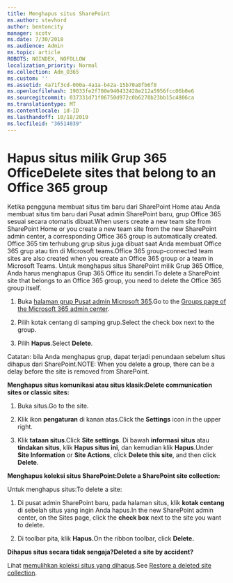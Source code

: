 ```yaml
---
title: Menghapus situs SharePoint
ms.author: stevhord
author: bentoncity
manager: scotv
ms.date: 7/30/2018
ms.audience: Admin
ms.topic: article
ROBOTS: NOINDEX, NOFOLLOW
localization_priority: Normal
ms.collection: Adm_O365
ms.custom: ''
ms.assetid: 4a71f3cd-000a-4a1a-b42a-15b70a8fb6f8
ms.openlocfilehash: 19033fe2f700e940432428e212a5956fcc06b0e6
ms.sourcegitcommit: 037331d71f06750d972c0b6278b23bb15c4806ca
ms.translationtype: MT
ms.contentlocale: id-ID
ms.lasthandoff: 10/18/2019
ms.locfileid: "36514039"
---
```

# <a name="delete-sites-that-belong-to-an-office-365-group"></a><span data-ttu-id="64275-102">Hapus situs milik Grup 365 Office</span><span class="sxs-lookup"><span data-stu-id="64275-102">Delete sites that belong to an Office 365 group</span></span>

<span data-ttu-id="64275-103">Ketika pengguna membuat situs tim baru dari SharePoint Home atau Anda membuat situs tim baru dari Pusat admin SharePoint baru, grup Office 365 sesuai secara otomatis dibuat.</span><span class="sxs-lookup"><span data-stu-id="64275-103">When users create a new team site from SharePoint Home or you create a new team site from the new SharePoint admin center, a corresponding Office 365 group is automatically created.</span></span> <span data-ttu-id="64275-104">Office 365 tim terhubung grup situs juga dibuat saat Anda membuat Office 365 grup atau tim di Microsoft teams.</span><span class="sxs-lookup"><span data-stu-id="64275-104">Office 365 group-connected team sites are also created when you create an Office 365 group or a team in Microsoft Teams.</span></span> <span data-ttu-id="64275-105">Untuk menghapus situs SharePoint milik Grup 365 Office, Anda harus menghapus Grup 365 Office itu sendiri.</span><span class="sxs-lookup"><span data-stu-id="64275-105">To delete a SharePoint site that belongs to an Office 365 group, you need to delete the Office 365 group itself.</span></span> 
  
1. <span data-ttu-id="64275-106">Buka [halaman grup Pusat admin Microsoft 365](https://portal.office.com/adminportal/home#/groups).</span><span class="sxs-lookup"><span data-stu-id="64275-106">Go to the [Groups page of the Microsoft 365 admin center](https://portal.office.com/adminportal/home#/groups).</span></span>
    
2. <span data-ttu-id="64275-107">Pilih kotak centang di samping grup.</span><span class="sxs-lookup"><span data-stu-id="64275-107">Select the check box next to the group.</span></span>
    
3. <span data-ttu-id="64275-108">Pilih **Hapus**.</span><span class="sxs-lookup"><span data-stu-id="64275-108">Select **Delete**.</span></span>
    
<span data-ttu-id="64275-109">Catatan: bila Anda menghapus grup, dapat terjadi penundaan sebelum situs dihapus dari SharePoint.</span><span class="sxs-lookup"><span data-stu-id="64275-109">NOTE: When you delete a group, there can be a delay before the site is removed from SharePoint.</span></span>
  
<span data-ttu-id="64275-110">**Menghapus situs komunikasi atau situs klasik:**</span><span class="sxs-lookup"><span data-stu-id="64275-110">**Delete communication sites or classic sites:**</span></span>

1. <span data-ttu-id="64275-111">Buka situs.</span><span class="sxs-lookup"><span data-stu-id="64275-111">Go to the site.</span></span>
  
2. <span data-ttu-id="64275-112">Klik ikon **pengaturan** di kanan atas.</span><span class="sxs-lookup"><span data-stu-id="64275-112">Click the **Settings** icon in the upper right.</span></span> 
  
3. <span data-ttu-id="64275-113">Klik **tataan situs**.</span><span class="sxs-lookup"><span data-stu-id="64275-113">Click **Site settings**.</span></span> <span data-ttu-id="64275-114">Di bawah **informasi situs** atau **tindakan situs**, klik **Hapus situs ini**, dan kemudian klik **Hapus**.</span><span class="sxs-lookup"><span data-stu-id="64275-114">Under **Site Information** or **Site Actions**, click **Delete this site**, and then click **Delete**.</span></span>
  
<span data-ttu-id="64275-115">**Menghapus koleksi situs SharePoint:**</span><span class="sxs-lookup"><span data-stu-id="64275-115">**Delete a SharePoint site collection:**</span></span>

<span data-ttu-id="64275-116">Untuk menghapus situs:</span><span class="sxs-lookup"><span data-stu-id="64275-116">To delete a site:</span></span>
  
1. <span data-ttu-id="64275-117">Di pusat admin SharePoint baru, pada halaman situs, klik **kotak centang** di sebelah situs yang ingin Anda hapus.</span><span class="sxs-lookup"><span data-stu-id="64275-117">In the new SharePoint admin center, on the Sites page, click the **check box** next to the site you want to delete.</span></span> 
    
2. <span data-ttu-id="64275-118">Di toolbar pita, klik **Hapus.**</span><span class="sxs-lookup"><span data-stu-id="64275-118">On the ribbon toolbar, click **Delete.**</span></span>
    
<span data-ttu-id="64275-119">**Dihapus situs secara tidak sengaja?**</span><span class="sxs-lookup"><span data-stu-id="64275-119">**Deleted a site by accident?**</span></span>

<span data-ttu-id="64275-120">Lihat [memulihkan koleksi situs yang dihapus](https://go.microsoft.com/fwlink/?linkid=867660).</span><span class="sxs-lookup"><span data-stu-id="64275-120">See [Restore a deleted site collection](https://go.microsoft.com/fwlink/?linkid=867660).</span></span>
  

